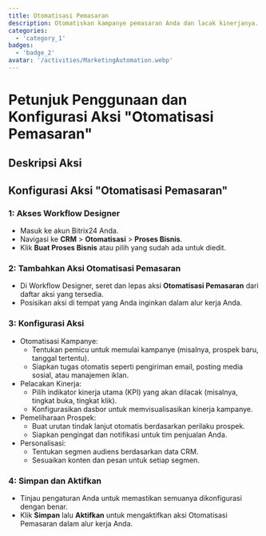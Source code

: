 ```yaml
---
title: Otomatisasi Pemasaran
description: Otomatiskan kampanye pemasaran Anda dan lacak kinerjanya.
categories: 
  - 'category_1'
badges: 
  - 'badge_2'
avatar: '/activities/MarketingAutomation.webp'
---
```

# Petunjuk Penggunaan dan Konfigurasi Aksi "Otomatisasi Pemasaran"

## Deskripsi Aksi

## **Konfigurasi Aksi "Otomatisasi Pemasaran"**

### 1: Akses Workflow Designer
- Masuk ke akun Bitrix24 Anda.
- Navigasi ke **CRM** > **Otomatisasi** > **Proses Bisnis**.
- Klik **Buat Proses Bisnis** atau pilih yang sudah ada untuk diedit.

### 2: Tambahkan Aksi Otomatisasi Pemasaran
- Di Workflow Designer, seret dan lepas aksi **Otomatisasi Pemasaran** dari daftar aksi yang tersedia.
- Posisikan aksi di tempat yang Anda inginkan dalam alur kerja Anda.

### 3: Konfigurasi Aksi
- Otomatisasi Kampanye:
  - Tentukan pemicu untuk memulai kampanye (misalnya, prospek baru, tanggal tertentu).
  - Siapkan tugas otomatis seperti pengiriman email, posting media sosial, atau manajemen iklan.
- Pelacakan Kinerja:
  - Pilih indikator kinerja utama (KPI) yang akan dilacak (misalnya, tingkat buka, tingkat klik).
  - Konfigurasikan dasbor untuk memvisualisasikan kinerja kampanye.
- Pemeliharaan Prospek:
  - Buat urutan tindak lanjut otomatis berdasarkan perilaku prospek.
  - Siapkan pengingat dan notifikasi untuk tim penjualan Anda.
- Personalisasi:
  - Tentukan segmen audiens berdasarkan data CRM.
  - Sesuaikan konten dan pesan untuk setiap segmen.

### 4: Simpan dan Aktifkan
- Tinjau pengaturan Anda untuk memastikan semuanya dikonfigurasi dengan benar.
- Klik **Simpan** lalu **Aktifkan** untuk mengaktifkan aksi Otomatisasi Pemasaran dalam alur kerja Anda.